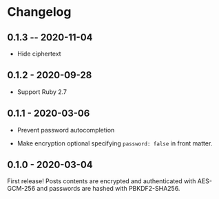 # Changelog

## 0.1.3 -- 2020-11-04

* Hide ciphertext

## 0.1.2 - 2020-09-28

* Support Ruby 2.7

## 0.1.1 - 2020-03-06

* Prevent password autocompletion

* Make encryption optional specifying `password: false` in front matter.

## 0.1.0 - 2020-03-04

First release!  Posts contents are encrypted and authenticated with
AES-GCM-256 and passwords are hashed with PBKDF2-SHA256.
